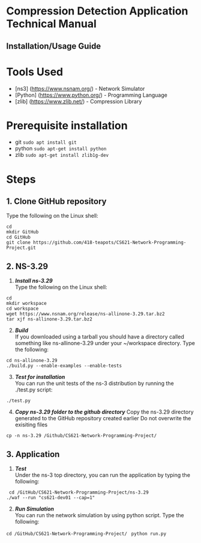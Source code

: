 # Compression Detection Application Technical Manual

## Installation/Usage Guide
# Tools Used
* [ns3] (https://www.nsnam.org/) - Network Simulator
* [Python] (https://www.python.org/) - Programming Language
* [zlib] (https://www.zlib.net/) - Compression Library

# Prerequisite installation 
* git ```sudo apt install git```  
* python ```sudo apt-get install python```   
* zlib ```sudo apt-get install zlib1g-dev```

# Steps
## 1. Clone GitHub repository
Type the following on the Linux shell:

```cd```   
```mkdir GitHub```   
```cd GitHub```   
```git clone https://github.com/418-teapots/CS621-Network-Programming-Project.git```   

## 2. NS-3.29
1) ***Install ns-3.29***  
Type the following on the Linux shell:

```cd```  
```mkdir workspace```  
```cd workspace```  
```wget https://www.nsnam.org/release/ns-allinone-3.29.tar.bz2```  
```tar xjf ns-allinone-3.29.tar.bz2```  
  
2) ***Build***  
If you downloaded using a tarball you should have a directory called something like ns-allinone-3.29 under your ~/workspace directory. Type the following:

```cd ns-allinone-3.29```  
```./build.py --enable-examples --enable-tests```  
  
3) ***Test for installation***  
You can run the unit tests of the ns-3 distribution by running the ./test.py script:  
  
```./test.py```   

4) ***Copy ns-3.29 folder to the github directory***
Copy the ns-3.29 directory generated to the GitHub repository created earlier 
Do not overwrite the exisiting files

```cp -n ns-3.29 /Github/CS621-Network-Programming-Project/```

## 3. Application 
1) ***Test***  
Under the ns-3 top directory, you can run the application by typing the following:

``` cd /GitHub/CS621-Network-Programming-Project/ns-3.29```   
```./waf --run "cs621-dev01 --cap=1"```  
  
2) ***Run Simulation***  
You can run the network simulation by using python script. Type the following:  

```cd /GitHub/CS621-Network-Programming-Project/ ```
```python run.py```  
  
  

